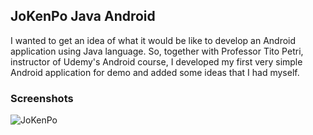 ## JoKenPo Java Android
I wanted to get an idea of ​​what it would be like to develop an Android application using Java language. So, together with Professor Tito Petri, instructor of Udemy's Android course, I developed my first very simple Android application for demo and added some ideas that I had myself.

### Screenshots
![JoKenPo](https://github.com/lucasviniciuslv010/JoKemPo-Java-AS/blob/master/screenshots/JoKenPo.gif)

